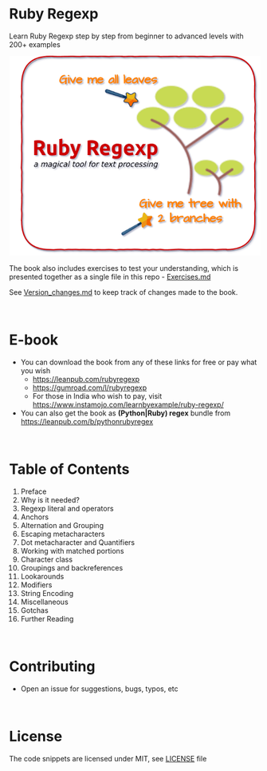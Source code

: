 # Ruby Regexp

Learn Ruby Regexp step by step from beginner to advanced levels with 200+ examples

<p align="center">
    <a href="https://leanpub.com/rubyregexp"><img src="./images/Ruby_regexp.png" width="600px" height="400px" /></a>
</p>

The book also includes exercises to test your understanding, which is presented together
as a single file in this repo - [Exercises.md](./exercises/Exercises.md)

See [Version_changes.md](./Version_changes.md) to keep track of changes made to the book.

<br>

# E-book


* You can download the book from any of these links for free or pay what you wish
    * https://leanpub.com/rubyregexp
    * https://gumroad.com/l/rubyregexp
    * For those in India who wish to pay, visit https://www.instamojo.com/learnbyexample/ruby-regexp/
* You can also get the book as **(Python|Ruby) regex** bundle from https://leanpub.com/b/pythonrubyregex

<br>

# Table of Contents

1. Preface
2. Why is it needed?
3. Regexp literal and operators
4. Anchors
5. Alternation and Grouping
6. Escaping metacharacters
7. Dot metacharacter and Quantifiers
8. Working with matched portions
9. Character class
10. Groupings and backreferences
11. Lookarounds
12. Modifiers
13. String Encoding
14. Miscellaneous
15. Gotchas
16. Further Reading

<br>

# Contributing

* Open an issue for suggestions, bugs, typos, etc

<br>

# License

The code snippets are licensed under MIT, see [LICENSE](./LICENSE) file


